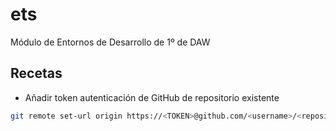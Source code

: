 # ets
Módulo de Entornos de Desarrollo de 1º de DAW
## Recetas
* Añadir token autenticación de GitHub de repositorio existente
```bash
git remote set-url origin https://<TOKEN>@github.com/<username>/<repository_name>.git
```